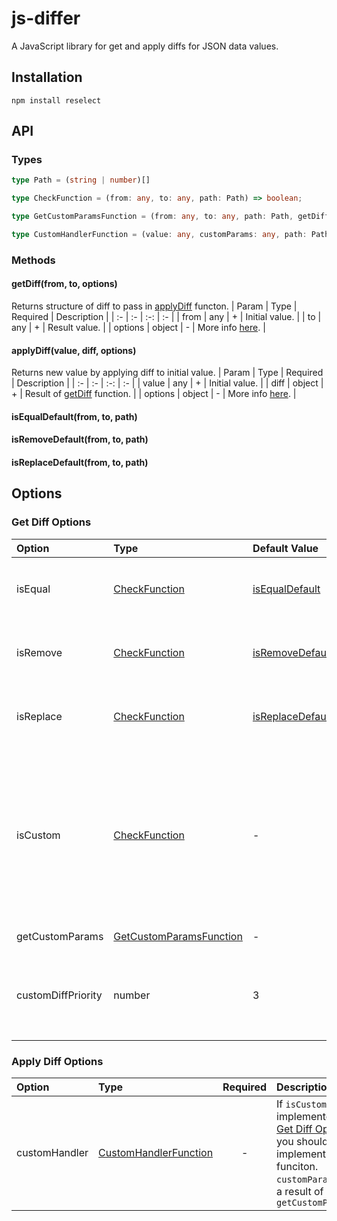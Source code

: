 # js-differ
A JavaScript library for get and apply diffs for JSON data values.
## Installation
    npm install reselect
## API
### Types
```typescript
type Path = (string | number)[]

type CheckFunction = (from: any, to: any, path: Path) => boolean;

type GetCustomParamsFunction = (from: any, to: any, path: Path, getDiff: (from: any, to: any, path: Path) => Diff) => any;

type CustomHandlerFunction = (value: any, customParams: any, path: Path, apply: (value: any, diff: Diff, path: Path) => any) => any;
```
### Methods
#### getDiff(from, to, options)
Returns structure of diff to pass in [applyDiff](#applyDiffvalue-diff-options) functon.
| Param | Type | Required | Description |
| :- | :- | :-: | :- |
| from | any | + | Initial value. |
| to | any | + | Result value. |
| options | object | - | More info [here](#get-diff-options). |
#### applyDiff(value, diff, options)
Returns new value by applying diff to initial value.
| Param | Type | Required | Description |
| :- | :- | :-: | :- |
| value | any | + | Initial value. |
| diff | object | + | Result of [getDiff](#getdifffrom-to-options) function. |
| options | object | - | More info [here](#apply-diff-options). |
#### isEqualDefault(from, to, path)
#### isRemoveDefault(from, to, path)
#### isReplaceDefault(from, to, path)
## Options
### Get Diff Options
| Option | Type | Default Value | Description |
| :- | :- | :- | :- |
| isEqual | [CheckFunction](#types) | [isEqualDefault](#isequaldefaultfrom-to-path) | You can customize `isEqual` function. Priority `0`. |
| isRemove | [CheckFunction](#types) | [isRemoveDefault](#isRemoveDefaultfrom-to-path) | You can customize `isRemove` function. Priority `1`. |
| isReplace | [CheckFunction](#types) | [isReplaceDefault](#isReplaceDefaultfrom-to-path) | You can customize `isReplace` function. Priority `2`. |
| isCustom | [CheckFunction](#types) | - | You can specify your custom behaviour of diff. If you implement this function you must implement `getCustomParams` too. Also implement `customHandler` function of [Apply Diff Options](#Apply-Diff-Options) |
| getCustomParams | [GetCustomParamsFunction](#types) | - | Custom params getter. |
| customDiffPriority | number | 3 | Priority of `isCustom` check (by default is after repalce). Available values are `0, 1, 2, 3, 4` |
### Apply Diff Options
| Option | Type | Required | Description |
| :- | :- | :-: | :- |
| customHandler | [CustomHandlerFunction](#types) | - | If `isCustom` was implemented in [Get Diff Options](#Get-Diff-Options) you should implement this funciton. `customParams` is a result of `getCustomParams` |